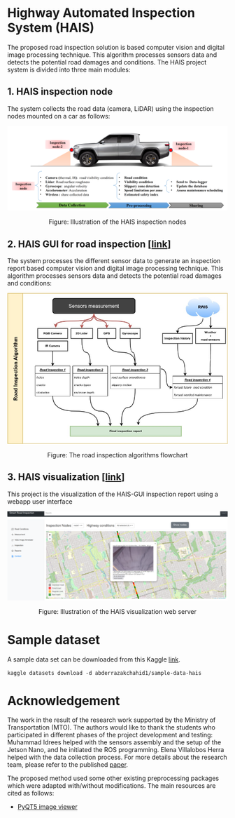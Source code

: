 #  Highway Automated Inspection System (HAIS) 

The proposed road inspection solution is based computer vision and digital image processing technique. This algorithm   processes sensors data  and detects the potential road damages and conditions.
The HAIS project system is divided into three main modules:
## 1. HAIS inspection node
The system collects the road data (camera, LiDAR) using the inspection nodes mounted on a car as follows: 

<p align="center">
<img  src="webapp/files/hais-system.png" alt="alt text" width="512" >
 </p>
<p align="center">
Figure: Illustration of the HAIS inspection nodes
</p>


##  2. HAIS GUI for road inspection [[link](HAIS-GUI/README.md)]
The system processes the different sensor data to generate an inspection report based computer vision and digital image processing technique. This algorithm   processes sensors data  and detects the potential road damages and conditions:
<p align="center">
<img  src="webapp/files/HAIS-Algorithm-Flowchart.jpg" alt="alt text" width="512" >
</p>
<p align="center">
Figure: The road inspection algorithms flowchart
</p>


##   3. HAIS visualization  [[link](webapp/README.md)]

This project is the visualization of the HAIS-GUI inspection report using a webapp user interface
<p align="center">
<img  src="webapp/files/hais-webapp.png" alt="alt text" width="512" >
 </p>
<p align="center">
Figure: Illustration of the HAIS visualization web server
</p>


#  Sample dataset 

 A sample data set can be downloaded from this Kaggle [link](https://www.kaggle.com/datasets/abderrazakchahid1/sample-data-hais).

```
kaggle datasets download -d abderrazakchahid1/sample-data-hais
```


# Acknowledgement

The work in the result of the research work supported by the Ministry of Transportation (MTO). The authors would like to thank the students who participated in different phases of the project development and testing: Muhammad Idrees helped with the sensors assembly and the setup of the Jetson Nano, and he initiated the ROS programming. Elena Villalobos Herra helped with the data collection process.
For more details about the research team, please refer to the published [paper](https://www.mdpi.com/2227-7080/11/2/51 ).

The proposed method used some other existing preprocessing packages which were adapted with/without modifications. The main resources are cited as follows:
*  [PyQT5 image viewer](https://gist.github.com/acbetter/32c575803ec361c3e82064e60db4e3e0)
